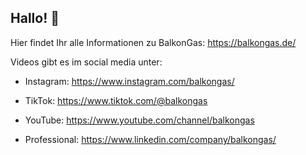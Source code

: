 ## Hallo! 👋

Hier findet Ihr alle Informationen zu BalkonGas: https://balkongas.de/

Videos gibt es im social media unter:
- Instagram: https://www.instagram.com/balkongas/
- TikTok: https://www.tiktok.com/@balkongas
- YouTube: https://www.youtube.com/channel/balkongas

- Professional: https://www.linkedin.com/company/balkongas/

